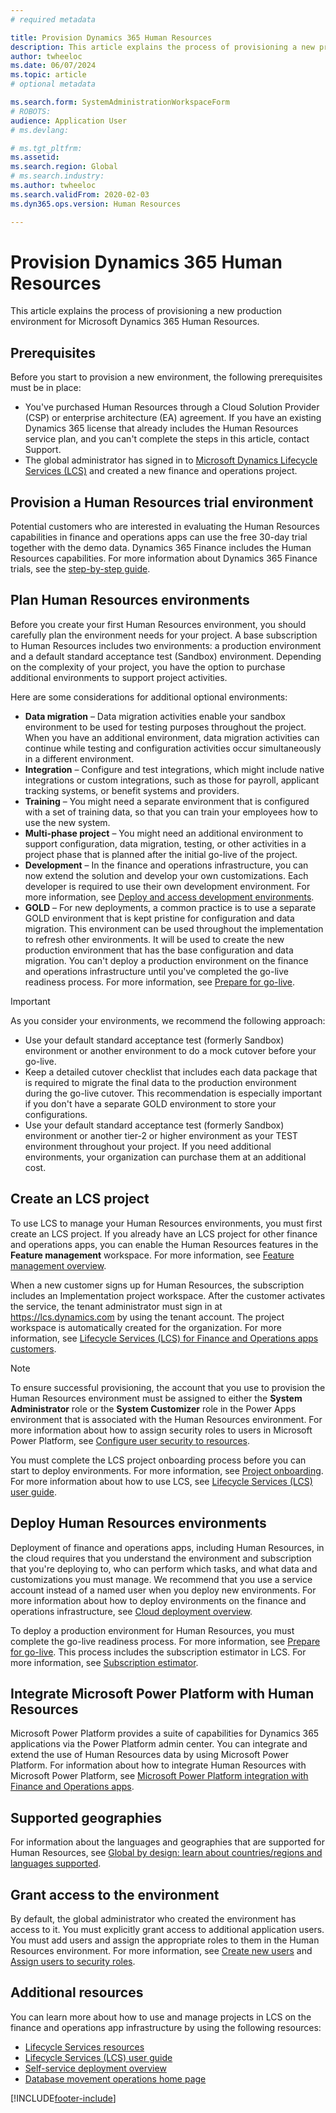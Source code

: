 ```yaml
---
# required metadata

title: Provision Dynamics 365 Human Resources
description: This article explains the process of provisioning a new production environment for Microsoft Dynamics 365 Human Resources.
author: twheeloc
ms.date: 06/07/2024
ms.topic: article
# optional metadata

ms.search.form: SystemAdministrationWorkspaceForm
# ROBOTS: 
audience: Application User
# ms.devlang: 

# ms.tgt_pltfrm: 
ms.assetid: 
ms.search.region: Global
# ms.search.industry: 
ms.author: twheeloc
ms.search.validFrom: 2020-02-03
ms.dyn365.ops.version: Human Resources

---
```


# Provision Dynamics 365 Human Resources 


This article explains the process of provisioning a new production environment for Microsoft Dynamics 365 Human Resources.

## Prerequisites

Before you start to provision a new environment, the following prerequisites must be in place:

- You've purchased Human Resources through a Cloud Solution Provider (CSP) or enterprise architecture (EA) agreement. If you have an existing Dynamics 365 license that already includes the Human Resources service plan, and you can't complete the steps in this article, contact Support.
- The global administrator has signed in to [Microsoft Dynamics Lifecycle Services (LCS)](https://lcs.dynamics.com) and created a new finance and operations project.

## Provision a Human Resources trial environment

Potential customers who are interested in evaluating the Human Resources capabilities in finance and operations apps can use the free 30-day trial together with the demo data. Dynamics 365 Finance includes the Human Resources capabilities. For more information about Dynamics 365 Finance trials, see the [step-by-step guide](../fin-ops-core/fin-ops/get-started/before-you-buy.md).

## Plan Human Resources environments

Before you create your first Human Resources environment, you should carefully plan the environment needs for your project. A base subscription to Human Resources includes two environments: a production environment and a default standard acceptance test (Sandbox) environment. Depending on the complexity of your project, you have the option to purchase additional environments to support project activities.

Here are some considerations for additional optional environments:

- **Data migration** – Data migration activities enable your sandbox environment to be used for testing purposes throughout the project. When you have an additional environment, data migration activities can continue while testing and configuration activities occur simultaneously in a different environment.
- **Integration** – Configure and test integrations, which might include native integrations or custom integrations, such as those for payroll, applicant tracking systems, or benefit systems and providers.
- **Training** – You might need a separate environment that is configured with a set of training data, so that you can train your employees how to use the new system. 
- **Multi-phase project** – You might need an additional environment to support configuration, data migration, testing, or other activities in a project phase that is planned after the initial go-live of the project.
- **Development** – In the finance and operations infrastructure, you can now extend the solution and develop your own customizations. Each developer is required to use their own development environment. For more information, see [Deploy and access development environments](../fin-ops-core/dev-itpro/dev-tools/access-instances.md).
- **GOLD** – For new deployments, a common practice is to use a separate GOLD environment that is kept pristine for configuration and data migration. This environment can be used throughout the implementation to refresh other environments. It will be used to create the new production environment that has the base configuration and data migration. You can't deploy a production environment on the finance and operations infrastructure until you've completed the go-live readiness process. For more information, see [Prepare for go-live](../fin-ops-core/fin-ops/imp-lifecycle/prepare-go-live.md).

> [!IMPORTANT]
> As you consider your environments, we recommend the following approach:
>
> - Use your default standard acceptance test (formerly Sandbox) environment or another environment to do a mock cutover before your go-live.
> - Keep a detailed cutover checklist that includes each data package that is required to migrate the final data to the production environment during the go-live cutover. This recommendation is especially important if you don't have a separate GOLD environment to store your configurations.
> - Use your default standard acceptance test (formerly Sandbox) environment or another tier-2 or higher environment as your TEST environment throughout your project. If you need additional environments, your organization can purchase them at an additional cost.

## Create an LCS project

To use LCS to manage your Human Resources environments, you must first create an LCS project. If you already have an LCS project for other finance and operations apps, you can enable the Human Resources features in the **Feature management** workspace. For more information, see [Feature management overview](../fin-ops-core/fin-ops/get-started/feature-management/feature-management-overview.md).

When a new customer signs up for Human Resources, the subscription includes an Implementation project workspace. After the customer activates the service, the tenant administrator must sign in at <https://lcs.dynamics.com> by using the tenant account. The project workspace is automatically created for the organization. For more information, see [Lifecycle Services (LCS) for Finance and Operations apps customers](../fin-ops-core/dev-itpro/lifecycle-services/lcs-works-lcs.md).

> [!NOTE]
> To ensure successful provisioning, the account that you use to provision the Human Resources environment must be assigned to either the **System Administrator** role or the **System Customizer** role in the Power Apps environment that is associated with the Human Resources environment. For more information about how to assign security roles to users in Microsoft Power Platform, see [Configure user security to resources](/power-platform/admin/database-security).

You must complete the LCS project onboarding process before you can start to deploy environments. For more information, see [Project onboarding](../fin-ops-core/dev-itpro/lifecycle-services/project-onboarding.md). For more information about how to use LCS, see [Lifecycle Services (LCS) user guide](../fin-ops-core/dev-itpro/lifecycle-services/lcs-user-guide.md).

## Deploy Human Resources environments

Deployment of finance and operations apps, including Human Resources, in the cloud requires that you understand the environment and subscription that you're deploying to, who can perform which tasks, and what data and customizations you must manage. We recommend that you use a service account instead of a named user when you deploy new environments. For more information about how to deploy environments on the finance and operations infrastructure, see [Cloud deployment overview](/fin-ops-core/dev-itpro/deployment/cloud-deployment-overview).

To deploy a production environment for Human Resources, you must complete the go-live readiness process. For more information, see [Prepare for go-live](../fin-ops-core/fin-ops/imp-lifecycle/prepare-go-live.md). This process includes the subscription estimator in LCS. For more information, see [Subscription estimator](../fin-ops-core/dev-itpro/lifecycle-services/subscription-estimator.md).

## Integrate Microsoft Power Platform with Human Resources

Microsoft Power Platform provides a suite of capabilities for Dynamics 365 applications via the Power Platform admin center. You can integrate and extend the use of Human Resources data by using Microsoft Power Platform. For information about how to integrate Human Resources with Microsoft Power Platform, see [Microsoft Power Platform integration with Finance and Operations apps](../fin-ops-core/dev-itpro/power-platform/overview.md).

## Supported geographies

For information about the languages and geographies that are supported for Human Resources, see [Global by design: learn about countries/regions and languages supported](https://dynamics.microsoft.com/availability-reports/).

## Grant access to the environment

By default, the global administrator who created the environment has access to it. You must explicitly grant access to additional application users. You must add users and assign the appropriate roles to them in the Human Resources environment. For more information, see [Create new users](/dynamics365/unified-operations/dev-itpro/sysadmin/tasks/create-new-users) and [Assign users to security roles](/dynamics365/unified-operations/dev-itpro/sysadmin/tasks/assign-users-security-roles).

## Additional resources
You can learn more about how to use and manage projects in LCS on the finance and operations app infrastructure by using the following resources:

- [Lifecycle Services resources](../fin-ops-core/dev-itpro/lifecycle-services/lcs.md)
- [Lifecycle Services (LCS) user guide](../fin-ops-core/dev-itpro/lifecycle-services/lcs-user-guide.md)
- [Self-service deployment overview](../fin-ops-core/dev-itpro/deployment/infrastructure-stack.md)
- [Database movement operations home page](../fin-ops-core/dev-itpro/database/dbmovement-operations.md)

[!INCLUDE[footer-include](../includes/footer-banner.md)]
